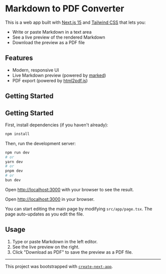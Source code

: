 
# Markdown to PDF Converter

This is a web app built with [Next.js 15](https://nextjs.org) and [Tailwind CSS](https://tailwindcss.com/) that lets you:

- Write or paste Markdown in a text area
- See a live preview of the rendered Markdown
- Download the preview as a PDF file

## Features

- Modern, responsive UI
- Live Markdown preview (powered by [marked](https://github.com/markedjs/marked))
- PDF export (powered by [html2pdf.js](https://github.com/eKoopmans/html2pdf.js))

## Getting Started

## Getting Started


First, install dependencies (if you haven't already):

```bash
npm install
```

Then, run the development server:

```bash
npm run dev
# or
yarn dev
# or
pnpm dev
# or
bun dev
```

Open [http://localhost:3000](http://localhost:3000) with your browser to see the result.


Open [http://localhost:3000](http://localhost:3000) in your browser.

You can start editing the main page by modifying `src/app/page.tsx`. The page auto-updates as you edit the file.


## Usage

1. Type or paste Markdown in the left editor.
2. See the live preview on the right.
3. Click "Download as PDF" to save the preview as a PDF file.

---

This project was bootstrapped with [`create-next-app`](https://nextjs.org/docs/app/api-reference/cli/create-next-app).
